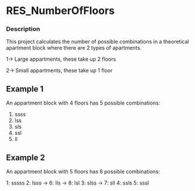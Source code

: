 # RES_NumberOfFloors

### Description
This project calculates the number of possible combinations in a theoretical apartment block where there are 2 types of apartments.

1-> Large appartments, these take up 2 floors

2-> Small appartments, these take up 1 floor

## Example 1
An appartment block with 4 floors has 5 possible combinations:

1. ssss
1. lss
1. sls
1. ssl
1. ll


## Example 2
An appartment block with 5 floors has 8 possible combinations:

1: sssss
2: lsss  -> 6: lls -> 8: lsl
3: slss  -> 7: sll
4: ssls
5: sssl

